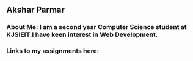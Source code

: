 ## Akshar Parmar

### About Me: I am a second year Computer Science student at KJSIEIT.I have keen interest in Web Development.

### Links to my assignments here:

<!--
Building To Do lists in GitHub Markdown
- [ ] This task is not completed
- [ ] This task is completed
-->

<!-- Add Your assignments as a To Do List -->

<!-- - [ ] [Name of the file](Link to view the code) -->
